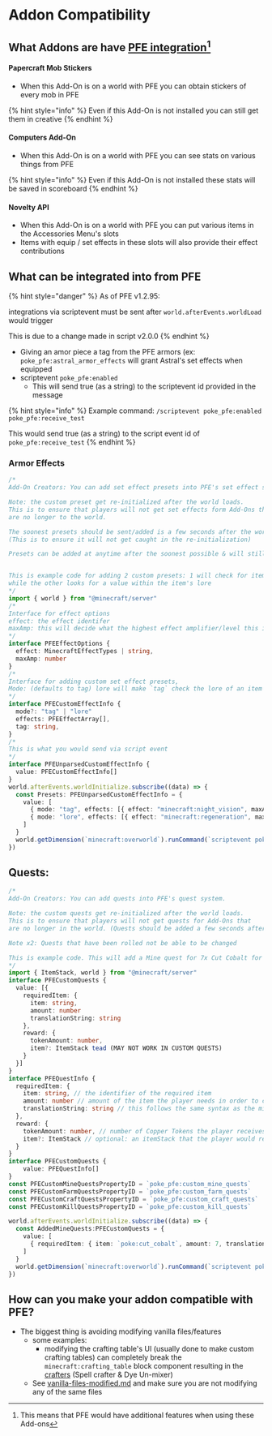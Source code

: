# Addon Compatibility

## What Addons are have [PFE integration](#user-content-fn-1)[^1]

#### Papercraft Mob Stickers

* When this Add-On is on a world with PFE you can obtain stickers of every mob in PFE

{% hint style="info" %}
Even if this Add-On is not installed you can still get them in creative&#x20;
{% endhint %}

#### Computers Add-On

* When this Add-On is on a world with PFE you can see stats on various things from PFE

{% hint style="info" %}
Even if this Add-On is not installed these stats will be saved in scoreboard
{% endhint %}

#### Novelty API

* When this Add-On is on a world with PFE you can put various items in the Accessories Menu's slots
* Items with equip / set effects in these slots will also provide their effect contributions



## What can be integrated into from PFE

{% hint style="danger" %}
As of PFE v1.2.95:

integrations via scriptevent must be sent after `world.afterEvents.worldLoad` would trigger

This is due to a change made in script v2.0.0
{% endhint %}

* Giving an amor piece a tag from the PFE armors (ex: `poke_pfe:astral_armor_effects` will grant Astral's set effects when equipped
* scriptevent `poke_pfe:enabled`&#x20;
  * This will send true (as a string) to the scriptevent id provided in the message

{% hint style="info" %}
Example command: `/scriptevent poke_pfe:enabled poke_pfe:receive_test`

This would send true (as a string) to the script event id of `poke_pfe:receive_test`
{% endhint %}

### Armor Effects

```typescript
/*
Add-On Creators: You can add set effect presets into PFE's set effect system.

Note: the custom preset get re-initialized after the world loads. 
This is to ensure that players will not get set effects form Add-Ons that 
are no longer to the world. 

The soonest presets should be sent/added is a few seconds after the world loads
(This is to ensure it will not get caught in the re-initialization)

Presets can be added at anytime after the soonest possible & will still take effect


This is example code for adding 2 custom presets: 1 will check for item tags
while the other looks for a value within the item's lore
*/
import { world } from "@minecraft/server"
/*
Interface for effect options
effect: the effect identifer
maxAmp: this will decide what the highest effect amplifier/level this item can give (the highest max of equipped items will be used) 
*/
interface PFEEffectOptions {
  effect: MinecraftEffectTypes | string,
  maxAmp: number
}
/*
Interface for adding custom set effect presets, 
Mode: (defaults to tag) lore will make `tag` check the lore of an item to see if it contains a certain value (it can be anywhere in it, just need to exist)
*/
interface PFECustomEffectInfo {
  mode?: "tag" | "lore"
  effects: PFEEffectArray[],
  tag: string,
}
/*
This is what you would send via script event
*/
interface PFEUnparsedCustomEffectInfo {
  value: PFECustomEffectInfo[]
}
world.afterEvents.worldInitialize.subscribe((data) => {
  const Presets: PFEUnparsedCustomEffectInfo = {
    value: [
      { mode: "tag", effects: [{ effect: "minecraft:night_vision", maxAmp: 1 }], tag: "poke_pfe:night_vision" },
      { mode: "lore", effects: [{ effect: "minecraft:regeneration", maxAmp: 3 }, { effect: "minecraft:fatal_poison", maxAmp: 4 }], tag: "poke_pfe:custom_preset" }
    ]
  }
  world.getDimension(`minecraft:overworld`).runCommand(`scriptevent poke_pfe:add_set_effect_preset ${JSON.stringify(Presets)}`)
})
```

## Quests:

```typescript
/*
Add-On Creators: You can add quests into PFE's quest system.

Note: the custom quests get re-initialized after the world loads. 
This is to ensure that players will not get quests for Add-Ons that 
are no longer in the world. (Quests should be added a few seconds after the world loads)

Note x2: Quests that have been rolled not be able to be changed

This is example code. This will add a Mine quest for 7x Cut Cobalt for 7x Copper Tokens:
*/
import { ItemStack, world } from "@minecraft/server"
interface PFECustomQuests {
  value: [{
    requiredItem: {
      item: string,
      amount: number
      translationString: string
    },
    reward: {
      tokenAmount: number,
      item?: ItemStack tead (MAY NOT WORK IN CUSTOM QUESTS)
    }
  }]
}
interface PFEQuestInfo {
  requiredItem: {
    item: string, // the identifier of the required item
    amount: number // amount of the item the player needs in order to complete this quest
    translationString: string // this follows the same syntax as the minecraft:display_name component
  },
  reward: {
    tokenAmount: number, // number of Copper Tokens the player receives
    item?: ItemStack // optional: an itemStack that the player would receive ins
  }
}
interface PFECustomQuests {
    value: PFEQuestInfo[]
}
const PFECustomMineQuestsPropertyID = `poke_pfe:custom_mine_quests`
const PFECustomFarmQuestsPropertyID = `poke_pfe:custom_farm_quests`
const PFECustomCraftQuestsPropertyID = `poke_pfe:custom_craft_quests`
const PFECustomKillQuestsPropertyID = `poke_pfe:custom_kill_quests`

world.afterEvents.worldInitialize.subscribe((data) => {
  const AddedMineQuests:PFECustomQuests = {
    value: [
      { requiredItem: { item: `poke:cut_cobalt`, amount: 7, translationString: `%poke_pfe.cut_cobalt (%poke_pfe.tag)` }, reward: { tokenAmount: 7 } }
    ]
  }
  world.getDimension(`minecraft:overworld`).runCommand(`scriptevent poke_pfe:custom_mine_quests ${JSON.stringify(AddedMineQuests)}`)
})
```

## How can you make your addon compatible with PFE?

* The biggest thing is avoiding modifying vanilla files/features
  * some examples:
    * modifying the crafting table's UI (usually done to make custom crafting tables) can completely break the `minecraft:crafting_table` block component resulting in the [crafters](../blocks/crafters/ "mention") (Spell crafter & Dye Un-mixer)
  * See [vanilla-files-modified.md](vanilla-files-modified.md "mention") and make sure you are not modifying any of the same files&#x20;

[^1]: This means that PFE would have additional features when using these Add-ons
